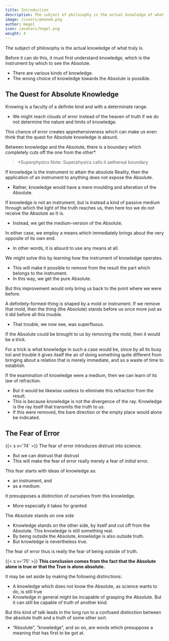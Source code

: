 ```yaml
---
title: Introduction
description: The subject of philosophy is the actual knowledge of what truly is.
image: /covers/phenom.png
author: Hegel
icon: /avatars/hegel.png
weight: 4
---
```




The subject of philosophy is the actual knowledge of what truly is. 

Before it can do this, it must first understand knowledge, which is the instrument by which to see the Absolute. 
- There are various kinds of knowledge. 
- The wrong choice of knowledge towards the Absolute is possible. 
<!-- The apprehension seems legitimate, on the one hand that  -->


## The Quest for Absolute Knowledge

Knowing is a faculty of a definite kind and with a determinate range. 
- We might reach clouds of error instead of the heaven of truth if we do not determine the nature and limits of knowledge.

This chance of error creates apprehensiveness which can make us even think that the quest for Absolute knowledge is absurd. 

<!-- is sure to pass even into the conviction that the whole enterprise which sets out to secure for consciousness by means of knowledge what exists per se, is in its very nature absurd.  -->

Between knowledge and the Absolute, there is a boundary which completely cuts off the one from the other*.

> *Superphysics Note: Superphysics calls it aethereal boundary


If knowledge is the instrument to attain the absolute Reality, then the application of an instrument to anything does not expose the Absolute. 
- Rather, knowledge would have a mere moulding and alteration of the Absolute. 

If knowledge is not an instrument, but is instead a kind of passive medium through which the light of the truth reaches us, then here too we do not receive the Absolute as It is. 
- Instead, we get the medium-version of the Absolute. 

In either case, we employ a means which immediately brings about the very opposite of its own end. 
- In other words, it is absurd to use any means at all. 

We might solve this by learning how the instrument of knowledge operates. 
- This will make it possible to remove from the result the part which belongs to the instrument.
- In this way, we get the pure Absolute.
<!-- truth in its purity.  -->

But this improvement would only bring us back to the point where we were before. 

A definitely-formed-thing is shaped by a mold or instrument. If we remove that mold, then the thing (the Absolute) stands before us once more just as it did before all this trouble. 
- That trouble, we now see, was superfluous. 

If the Absolute could be brought to us by removing the mold, then it would be a trick. 

 <!-- on the whole nearer to us by this agency, without any change being wrought in it, like a bird caught by a limestick, it would certainly scorn a trick of that sort, if it were not in its very nature, and did it not wish to be, beside us from the start.  -->

For a trick is what knowledge in such a case would be, since by all its busy toil and trouble it gives itself the air of doing something quite different from bringing about a relation that is merely immediate, and so a waste of time to establish. 

If the examination of knowledge were a medium, then we can learn of its law of refraction. 
- But it would be likewise useless to eliminate this refraction from the result. 
- This is because knowledge is not the divergence of the ray. Knowledge is the ray itself that transmits the truth to us.
- If this were removed, the bare direction or the empty place would alone be indicated.


## The Fear of Error

{{< s v='74' >}} The fear of error introduces distrust into science.
- But we can distrust that distrust 
- This will make the fear of error really merely a fear of *initial* error.   
<!-- , which without any scruples of that sort goes to work and actually does know, it is not easy to understand why, conversely, a distrust should not be placed in this very distrust, and why we should not take care lest the fear of error is not just the initial error. -->

This fear starts with ideas of knowledge as:
- an instrument, and
- as a medium.

It presupposes a distinction of ourselves from this knowledge. 
<!-- presupposes something, indeed a great deal, as truth, and supports its scruples and consequences on what should itself be examined beforehand to see whether it is truth. It  -->
- More especially it takes for granted 

The Absolute stands on one side
- Knowledge stands on the other side, by itself and cut off from the Absolute. This knowledge is still something real.
- By being outside the Absolute, knowledge is also outside truth.
- But knowledge is nevertheless true.

 <!-- — a position which, while calling itself  -->

 The fear of error thus is really the fear of being outside of truth.
 <!-- , makes itself known rather as fear of the truth. -->


{{< s v='75' >}}  **This conclusion comes from the fact that the Absolute alone is true or that the True is alone absolute.**

It may be set aside by making the following distinctions:
- A knowledge which does not know the Absolute, as science wants to do, is still true
- Knowledge in general might be incapable of grasping the Absolute. But it can still be capable of truth of another kind. 

But this kind of talk leads in the long run to a confused distinction between the absolute truth and a truth of some other sort.
- “Absolute”, “knowledge”, and so on, are words which presuppose a meaning that has first to be got at.



